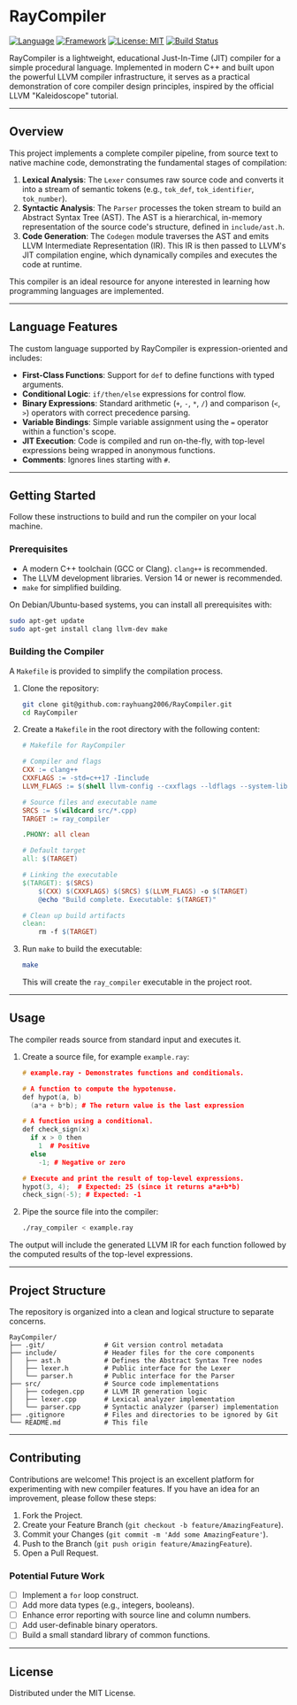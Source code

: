 # RayCompiler

[![Language](https://img.shields.io/badge/Language-C%2B%2B17-blue.svg)](https://isocpp.org/)
[![Framework](https://img.shields.io/badge/Framework-LLVM-yellow.svg)](https://llvm.org/)
[![License: MIT](https://img.shields.io/badge/License-MIT-green.svg)](https://opensource.org/licenses/MIT)
[![Build Status](https://img.shields.io/badge/build-passing-brightgreen.svg)](https://github.com/rayhuang2006/RayCompiler)

RayCompiler is a lightweight, educational Just-In-Time (JIT) compiler for a simple procedural language. Implemented in modern C++ and built upon the powerful LLVM compiler infrastructure, it serves as a practical demonstration of core compiler design principles, inspired by the official LLVM "Kaleidoscope" tutorial.

---

## Overview

This project implements a complete compiler pipeline, from source text to native machine code, demonstrating the fundamental stages of compilation:

1.  **Lexical Analysis**: The `Lexer` consumes raw source code and converts it into a stream of semantic tokens (e.g., `tok_def`, `tok_identifier`, `tok_number`).
2.  **Syntactic Analysis**: The `Parser` processes the token stream to build an Abstract Syntax Tree (AST). The AST is a hierarchical, in-memory representation of the source code's structure, defined in `include/ast.h`.
3.  **Code Generation**: The `Codegen` module traverses the AST and emits LLVM Intermediate Representation (IR). This IR is then passed to LLVM's JIT compilation engine, which dynamically compiles and executes the code at runtime.

This compiler is an ideal resource for anyone interested in learning how programming languages are implemented.

---

## Language Features

The custom language supported by RayCompiler is expression-oriented and includes:

-   **First-Class Functions**: Support for `def` to define functions with typed arguments.
-   **Conditional Logic**: `if/then/else` expressions for control flow.
-   **Binary Expressions**: Standard arithmetic (`+`, `-`, `*`, `/`) and comparison (`<`, `>`) operators with correct precedence parsing.
-   **Variable Bindings**: Simple variable assignment using the `=` operator within a function's scope.
-   **JIT Execution**: Code is compiled and run on-the-fly, with top-level expressions being wrapped in anonymous functions.
-   **Comments**: Ignores lines starting with `#`.

---

## Getting Started

Follow these instructions to build and run the compiler on your local machine.

### Prerequisites

-   A modern C++ toolchain (GCC or Clang). `clang++` is recommended.
-   The LLVM development libraries. Version 14 or newer is recommended.
-   `make` for simplified building.

On Debian/Ubuntu-based systems, you can install all prerequisites with:
```bash
sudo apt-get update
sudo apt-get install clang llvm-dev make
````

### Building the Compiler

A `Makefile` is provided to simplify the compilation process.

1.  Clone the repository:

    ```bash
    git clone git@github.com:rayhuang2006/RayCompiler.git
    cd RayCompiler
    ```

2.  Create a `Makefile` in the root directory with the following content:

    ```makefile
    # Makefile for RayCompiler

    # Compiler and flags
    CXX := clang++
    CXXFLAGS := -std=c++17 -Iinclude
    LLVM_FLAGS := $(shell llvm-config --cxxflags --ldflags --system-libs --libs core mcjit native)

    # Source files and executable name
    SRCS := $(wildcard src/*.cpp)
    TARGET := ray_compiler

    .PHONY: all clean

    # Default target
    all: $(TARGET)

    # Linking the executable
    $(TARGET): $(SRCS)
    	$(CXX) $(CXXFLAGS) $(SRCS) $(LLVM_FLAGS) -o $(TARGET)
    	@echo "Build complete. Executable: $(TARGET)"

    # Clean up build artifacts
    clean:
    	rm -f $(TARGET)
    ```

3.  Run `make` to build the executable:

    ```bash
    make
    ```

    This will create the `ray_compiler` executable in the project root.

-----

## Usage

The compiler reads source from standard input and executes it.

1.  Create a source file, for example `example.ray`:

    ```cpp
    # example.ray - Demonstrates functions and conditionals.

    # A function to compute the hypotenuse.
    def hypot(a, b)
      (a*a + b*b); # The return value is the last expression

    # A function using a conditional.
    def check_sign(x)
      if x > 0 then
        1  # Positive
      else
        -1; # Negative or zero

    # Execute and print the result of top-level expressions.
    hypot(3, 4);  # Expected: 25 (since it returns a*a+b*b)
    check_sign(-5); # Expected: -1
    ```

2.  Pipe the source file into the compiler:

    ```bash
    ./ray_compiler < example.ray
    ```

The output will include the generated LLVM IR for each function followed by the computed results of the top-level expressions.

-----

## Project Structure

The repository is organized into a clean and logical structure to separate concerns.

```
RayCompiler/
├── .git/               # Git version control metadata
├── include/            # Header files for the core components
│   ├── ast.h           # Defines the Abstract Syntax Tree nodes
│   ├── lexer.h         # Public interface for the Lexer
│   └── parser.h        # Public interface for the Parser
├── src/                # Source code implementations
│   ├── codegen.cpp     # LLVM IR generation logic
│   ├── lexer.cpp       # Lexical analyzer implementation
│   └── parser.cpp      # Syntactic analyzer (parser) implementation
├── .gitignore          # Files and directories to be ignored by Git
└── README.md           # This file
```

-----

## Contributing

Contributions are welcome\! This project is an excellent platform for experimenting with new compiler features. If you have an idea for an improvement, please follow these steps:

1.  Fork the Project.
2.  Create your Feature Branch (`git checkout -b feature/AmazingFeature`).
3.  Commit your Changes (`git commit -m 'Add some AmazingFeature'`).
4.  Push to the Branch (`git push origin feature/AmazingFeature`).
5.  Open a Pull Request.

### Potential Future Work

  - [ ] Implement a `for` loop construct.
  - [ ] Add more data types (e.g., integers, booleans).
  - [ ] Enhance error reporting with source line and column numbers.
  - [ ] Add user-definable binary operators.
  - [ ] Build a small standard library of common functions.

-----

## License

Distributed under the MIT License.

